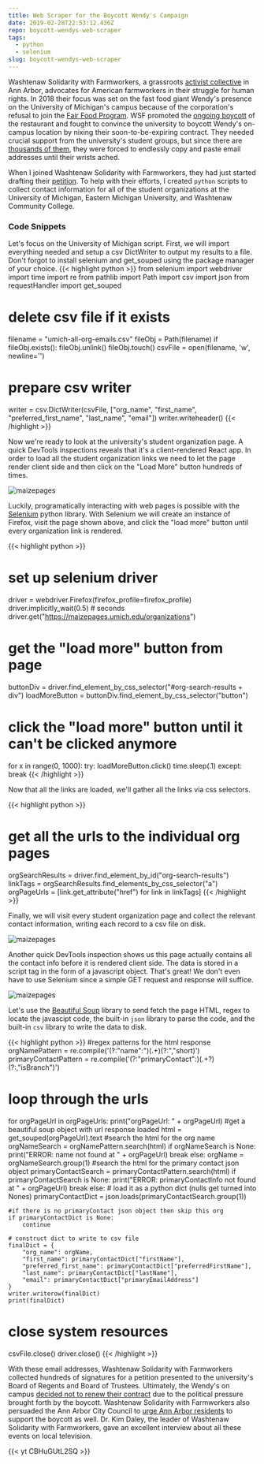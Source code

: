 ```yaml
---
title: Web Scraper for the Boycott Wendy's Campaign
date: 2019-02-28T22:53:12.436Z
repo: boycott-wendys-web-scraper
tags:
  - python
  - selenium
slug: boycott-wendys-web-scraper
---
```

Washtenaw Solidarity with Farmworkers, a grassroots [activist collective](https://www.facebook.com/washsolidaritywfarmworkers/) in Ann Arbor, advocates for American farmworkers in their struggle for human rights. In 2018 their focus was set on the fast food giant Wendy's presence on the University of Michigan's campus because of the corporation's refusal to join the [Fair Food Program](https://www.fairfoodprogram.org). WSF promoted the [ongoing boycott](https://www.boycott-wendys.org) of the restaurant and fought to convince the university to boycott Wendy's on-campus location by nixing their soon-to-be-expiring contract. They needed crucial support from the university's student groups, but since there are [thousands of them](https://maizepages.umich.edu/organizations), they were forced to endlessly copy and paste email addresses until their wrists ached.

When I joined Washtenaw Solidarity with Farmworkers, they had just started drafting their [petition](https://docs.google.com/forms/d/e/1FAIpQLSfdaenm6AwR6zV9haAVpCUXVaZD3AmsI-bCuii6IfBSkibY9w/viewform). To help with their efforts, I created `python` scripts to collect contact information for all of the student organizations at the University of Michigan, Eastern Michigan University, and Washtenaw Community College.

### Code Snippets

Let's focus on the University of Michigan script. First, we will import everything needed and setup a csv DictWriter to output my results to a file. Don't forgot to install selenium and get_souped using the package manager of your choice.
{{< highlight python >}}
from selenium import webdriver
import time
import re
from pathlib import Path
import csv
import json
from requestHandler import get_souped

# delete csv file if it exists
filename = "umich-all-org-emails.csv"
fileObj = Path(filename)
if fileObj.exists():
    fileObj.unlink()
    fileObj.touch()
csvFile = open(filename, 'w', newline='')

# prepare csv writer
writer = csv.DictWriter(csvFile, ["org_name", "first_name", "preferred_first_name", "last_name", "email"])
writer.writeheader()
{{< /highlight >}}

Now we're ready to look at the university's student organization page. A quick DevTools inspections reveals that it's a client-rendered React app. In order to load all the student organization links we need to let the page render client side and then click on the "Load More" button hundreds of times.

![maizepages](/img/maizepages.png)

Luckily, programatically interacting with web pages is possible with the [Selenium](https://docs.seleniumhq.org) python library. With Selenium we will create an instance of Firefox, visit the page shown above, and click the "load more" button until every organization link is rendered.

{{< highlight python >}}
# set up selenium driver
driver = webdriver.Firefox(firefox_profile=firefox_profile)
driver.implicitly_wait(0.5) # seconds
driver.get("https://maizepages.umich.edu/organizations")

# get the "load more" button from page
buttonDiv = driver.find_element_by_css_selector("#org-search-results + div")
loadMoreButton = buttonDiv.find_element_by_css_selector("button")

# click the "load more" button until it can't be clicked anymore
for x in range(0, 1000):
    try:
        loadMoreButton.click()
        time.sleep(.1)
    except:
        break
{{< /highlight >}}

Now that all the links are loaded, we'll gather all the links via css selectors.

{{< highlight python >}}
# get all the urls to the individual org pages
orgSearchResults = driver.find_element_by_id("org-search-results")
linkTags = orgSearchResults.find_elements_by_css_selector("a")
orgPageUrls = [link.get_attribute("href") for link in linkTags]
{{< /highlight >}}

Finally, we will visit every student organization page and collect the relevant contact information, writing each record to a csv file on disk.

![maizepages](/img/maizepages2.png)

Another quick DevTools inspection shows us this page actually contains all the contact info before it is rendered client side. The data is stored in a script tag in the form of a javascript object. That's great! We don't even have to use Selenium since a simple GET request and response will suffice.

![maizepages](/img/maizepages3.png)

Let's use the [Beautiful Soup](https://www.crummy.com/software/BeautifulSoup/) library to send fetch the page HTML, regex to locate the javascipt code, the built-in `json` library to parse the code, and the built-in `csv` library to write the data to disk.

{{< highlight python >}}
#regex patterns for the html response
orgNamePattern = re.compile('(?:"name":")(.+)(?:","short)')
primaryContactPattern = re.compile('(?:"primaryContact":)(.+?)(?:,"isBranch")')

# loop through the urls
for orgPageUrl in orgPageUrls:
    print("orgPageUrl: " + orgPageUrl)
    #get a beautiful soup object with url response loaded
    html = get_souped(orgPageUrl).text
    #search the html for the org name
    orgNameSearch = orgNamePattern.search(html)
    if orgNameSearch is None:
        print("ERROR: name not found at " + orgPageUrl)
        break
    else:
        orgName = orgNameSearch.group(1)
    #search the html for the primary contact json object
    primaryContactSearch = primaryContactPattern.search(html)
    if primaryContactSearch is None:
        print("ERROR: primaryContactInfo not found at " + orgPageUrl)
        break
    else:
        # load it as a python dict (nulls get turned into Nones)
        primaryContactDict = json.loads(primaryContactSearch.group(1))

    #if there is no primaryContact json object then skip this org
    if primaryContactDict is None:
        continue

    # construct dict to write to csv file
    finalDict = {
        "org_name": orgName,
        "first_name": primaryContactDict["firstName"],
        "preferred_first_name": primaryContactDict["preferredFirstName"],
        "last_name": primaryContactDict["lastName"],
        "email": primaryContactDict["primaryEmailAddress"]
    }
    writer.writerow(finalDict)
    print(finalDict)

# close system resources
csvFile.close()
driver.close()
{{< /highlight >}}

With these email addresses, Washtenaw Solidarity with Farmworkers collected hundreds of signatures for a petition presented to the university's Board of Regents and Board of Trustees. Ultimately, the Wendy's on campus [decided not to renew their contract](https://www.metrotimes.com/table-and-bar/archives/2019/02/18/university-of-michigan-cuts-ties-with-wendys-restaurant) due to the political pressure brought forth by the boycott. Washtenaw Solidarity with Farmworkers also persuaded the Ann Arbor City Council to [urge Ann Arbor residents](https://www.wxyz.com/ann-arbor-city-council-urges-boycott-of-wendys-hamburgers-over-fair-food-program) to support the boycott as well. Dr. Kim Daley, the leader of Washtenaw Solidarity with Farmworkers, gave an excellent interview about all these events on local television.

{{< yt CBHuGUtL2SQ >}}
